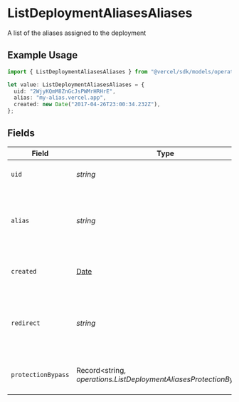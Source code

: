 # ListDeploymentAliasesAliases

A list of the aliases assigned to the deployment

## Example Usage

```typescript
import { ListDeploymentAliasesAliases } from "@vercel/sdk/models/operations";

let value: ListDeploymentAliasesAliases = {
  uid: "2WjyKQmM8ZnGcJsPWMrHRHrE",
  alias: "my-alias.vercel.app",
  created: new Date("2017-04-26T23:00:34.232Z"),
};
```

## Fields

| Field                                                                                         | Type                                                                                          | Required                                                                                      | Description                                                                                   | Example                                                                                       |
| --------------------------------------------------------------------------------------------- | --------------------------------------------------------------------------------------------- | --------------------------------------------------------------------------------------------- | --------------------------------------------------------------------------------------------- | --------------------------------------------------------------------------------------------- |
| `uid`                                                                                         | *string*                                                                                      | :heavy_check_mark:                                                                            | The unique identifier of the alias                                                            | 2WjyKQmM8ZnGcJsPWMrHRHrE                                                                      |
| `alias`                                                                                       | *string*                                                                                      | :heavy_check_mark:                                                                            | The alias name, it could be a `.vercel.app` subdomain or a custom domain                      | my-alias.vercel.app                                                                           |
| `created`                                                                                     | [Date](https://developer.mozilla.org/en-US/docs/Web/JavaScript/Reference/Global_Objects/Date) | :heavy_check_mark:                                                                            | The date when the alias was created                                                           | 2017-04-26T23:00:34.232Z                                                                      |
| `redirect`                                                                                    | *string*                                                                                      | :heavy_minus_sign:                                                                            | Target destination domain for redirect when the alias is a redirect                           |                                                                                               |
| `protectionBypass`                                                                            | Record<string, *operations.ListDeploymentAliasesProtectionBypass*>                            | :heavy_minus_sign:                                                                            | The protection bypass for the alias                                                           |                                                                                               |